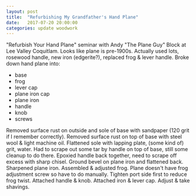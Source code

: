 ```yaml
---
layout: post
title:  "Refurbishing My Grandfather's Hand Plane"
date:   2017-07-20 20:00:00
categories: update woodwork
---
```

"Refurbish Your Hand Plane" seminar with Andy "The Plane Guy" Block at Lee Valley Coquitlam.
Looks like plane is pre-1900s. Actually used lots, rosewood handle, new iron (edgerite?), replaced frog & lever handle.
Broke down hand plane into:
- base
- frog
- lever cap
- plane iron cap
- plane iron
- handle
- knob
- screws

Removed surface rust on outside and sole of base with sandpaper (120 grit if I remember correctly).
Removed surface rust on top of base with steel wool & light machine oil.
Flattened sole with lapping plate, (some kind of) grit, water.
Had to scrape out some tar by handle on top of base, still some cleanup to do there.
Epoxied handle back together, need to scrape off excess with sharp chisel.
Ground bevel on plane iron and flattened back.
Sharpened plane iron.
Assembled & adjusted frog. Plane doesn't have frog adjustment screw so have to do manually. Tighten port side first to reduce frog twist.
Attached handle & knob.
Attached iron & lever cap.
Adjust & take shavings.

